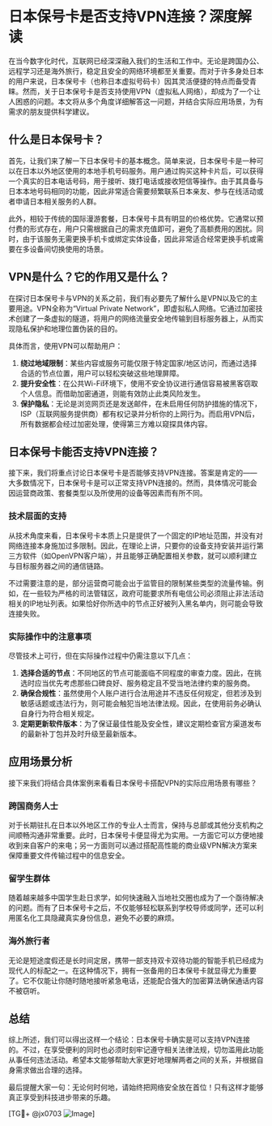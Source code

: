 # 日本保号卡是否支持VPN连接？深度解读

在当今数字化时代，互联网已经深深融入我们的生活和工作中。无论是跨国办公、远程学习还是海外旅行，稳定且安全的网络环境都至关重要。而对于许多身处日本的用户来说，日本保号卡（也称日本虚拟号码卡）因其灵活便捷的特点而备受青睐。然而，关于日本保号卡是否支持使用VPN（虚拟私人网络），却成为了一个让人困惑的问题。本文将从多个角度详细解答这一问题，并结合实际应用场景，为有需求的朋友提供科学建议。

## 什么是日本保号卡？

首先，让我们来了解一下日本保号卡的基本概念。简单来说，日本保号卡是一种可以在日本以外地区使用的本地手机号码服务。用户通过购买这种卡片后，可以获得一个真实的日本电话号码，用于接听、拨打电话或接收短信等操作。由于其具备与日本本地号码相同的功能，因此非常适合需要频繁联系日本亲友、参与在线活动或者申请日本相关服务的人群。

此外，相较于传统的国际漫游套餐，日本保号卡具有明显的价格优势。它通常以预付费的形式存在，用户只需根据自己的需求充值即可，避免了高额费用的困扰。同时，由于该服务无需更换手机卡或绑定实体设备，因此非常适合经常更换手机或需要在多设备间切换使用的场景。

## VPN是什么？它的作用又是什么？

在探讨日本保号卡与VPN的关系之前，我们有必要先了解什么是VPN以及它的主要用途。VPN全称为“Virtual Private Network”，即虚拟私人网络。它通过加密技术创建了一条虚拟的隧道，将用户的网络流量安全地传输到目标服务器上，从而实现隐私保护和地理位置伪装的目的。

具体而言，使用VPN可以帮助用户：

1. **绕过地域限制**：某些内容或服务可能仅限于特定国家/地区访问，而通过选择合适的节点位置，用户可以轻松突破这些地理屏障。
2. **提升安全性**：在公共Wi-Fi环境下，使用不安全协议进行通信容易被黑客窃取个人信息。而借助加密通道，则能有效防止此类风险发生。
3. **保护隐私**：无论是浏览网页还是发送邮件，在未启用任何防护措施的情况下，ISP（互联网服务提供商）都有权记录并分析你的上网行为。而启用VPN后，所有数据都会经过加密处理，使得第三方难以窥探具体内容。

## 日本保号卡能否支持VPN连接？

接下来，我们将重点讨论日本保号卡是否能够支持VPN连接。答案是肯定的——大多数情况下，日本保号卡是可以正常支持VPN连接的。然而，具体情况可能会因运营商政策、套餐类型以及所使用的设备等因素而有所不同。

### 技术层面的支持

从技术角度来看，日本保号卡本质上只是提供了一个固定的IP地址范围，并没有对网络连接本身施加过多限制。因此，在理论上讲，只要你的设备支持安装并运行第三方软件（如OpenVPN客户端），并且能够正确配置相关参数，就可以顺利建立与目标服务器之间的通信链路。

不过需要注意的是，部分运营商可能会出于监管目的限制某些类型的流量传输。例如，在一些较为严格的司法管辖区，政府可能要求所有电信公司必须阻止非法活动相关的IP地址列表。如果恰好你所选中的节点正好被列入黑名单内，则可能会导致连接失败。

### 实际操作中的注意事项

尽管技术上可行，但在实际操作过程中仍需注意以下几点：

1. **选择合适的节点**：不同地区的节点可能面临不同程度的审查力度。因此，在挑选时应当优先考虑那些口碑良好、服务稳定且不受当地法律约束的服务商。
2. **确保合规性**：虽然使用个人账户进行合法用途并不违反任何规定，但若涉及到敏感话题或违法行为，则可能会触犯当地法律法规。因此，在使用前务必确认自身行为符合相关规定。
3. **定期更新软件版本**：为了保证最佳性能及安全性，建议定期检查官方渠道发布的最新补丁包并及时升级至最新版本。

## 应用场景分析

接下来我们将结合具体案例来看看日本保号卡搭配VPN的实际应用场景有哪些？

### 跨国商务人士

对于长期驻扎在日本以外地区工作的专业人士而言，保持与总部或其他分支机构之间顺畅沟通非常重要。此时，日本保号卡便显得尤为实用。一方面它可以方便地接收到来自客户的来电；另一方面则可以通过搭配高性能的商业级VPN解决方案来保障重要文件传输过程中的信息安全。

### 留学生群体

随着越来越多中国学生赴日求学，如何快速融入当地社交圈也成为了一个亟待解决的问题。而有了日本保号卡之后，不仅能够轻松联系到学校导师或同学，还可以利用匿名化工具隐藏真实身份信息，避免不必要的麻烦。

### 海外旅行者

无论是短途度假还是长时间定居，携带一部支持双卡双待功能的智能手机已经成为现代人的标配之一。在这种情况下，拥有一张备用的日本保号卡就显得尤为重要了。它不仅能让你随时随地接听紧急电话，还能配合强大的加密算法确保通话内容不被窃听。

## 总结

综上所述，我们可以得出这样一个结论：日本保号卡确实是可以支持VPN连接的。不过，在享受便利的同时也必须时刻牢记遵守相关法律法规，切勿滥用此功能从事任何违法活动。希望本文能够帮助大家更好地理解两者之间的关系，并根据自身需求做出合理的选择。

最后提醒大家一句：无论何时何地，请始终把网络安全放在首位！只有这样才能够真正享受到科技进步带来的乐趣。

[TG💪+ @jx0703 ![Image](https://github.com/user-attachments/assets/dbca1d08-cadb-493c-b0ec-ad6f7a83f270)]